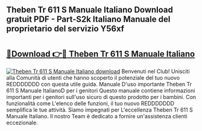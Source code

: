 ## Theben Tr 611 S Manuale Italiano Download gratuit PDF - Part-S2k Italiano Manuale del proprietario del servizio Y56xf

# <h2><a href="http://dfdmos.blite.top/?on=Theben+Tr+611+S+Manuale+Italiano">🔗Download 👉🔴 Theben Tr 611 S Manuale Italiano</a></h2>

[![Theben Tr 611 S Manuale Italiano download](https://i.imgur.com/lujVjoI.png)](http://dfdmos.blite.top/?on=Theben+Tr+611+S+Manuale+Italiano)
Benvenuti nel Club! Unisciti alla Comunità di utenti che hanno scoperto il potenziale del tuo nuovo REDDDDDDD con questa utile guida. Manuale D'uso importante Theben Tr 611 S Manuale ItalianoD per i genitori Questo manuale contiene informazioni importanti per i genitori sull'uso sicuro di questo prodotto per i bambini. Con funzionalità come L'elenco delle funzioni, il tuo nuovo REDDDDDDD semplifica le tue attività. Siamo impegnati per L'eccellenza Theben Tr 611 S Manuale Italiano. Il nostro Team è dedicato a fornire un'assistenza clienti eccezionale.
